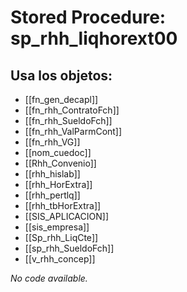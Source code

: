 # Stored Procedure: sp_rhh_liqhorext00

## Usa los objetos:
- [[fn_gen_decapl]]
- [[fn_rhh_ContratoFch]]
- [[fn_rhh_SueldoFch]]
- [[fn_rhh_ValParmCont]]
- [[fn_rhh_VG]]
- [[nom_cuedoc]]
- [[Rhh_Convenio]]
- [[rhh_hislab]]
- [[rhh_HorExtra]]
- [[rhh_pertlq]]
- [[rhh_tbHorExtra]]
- [[SIS_APLICACION]]
- [[sis_empresa]]
- [[Sp_rhh_LiqCte]]
- [[sp_rhh_SueldoFch]]
- [[v_rhh_concep]]

*No code available.*
